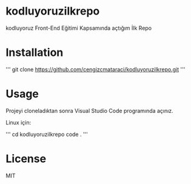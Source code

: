 # kodluyoruzilkrepo
kodluyoruz Front-End Eğitimi Kapsamında açtığım İlk Repo

# Installation

'''
git clone https://github.com/cengizcmataraci/kodluyoruzilkrepo.git
'''

# Usage
Projeyi cloneladıktan sonra Visual Studio Code programında açınız.

Linux için:

'''
cd kodluyoruzilkrepo
code .
'''
# License
MIT

